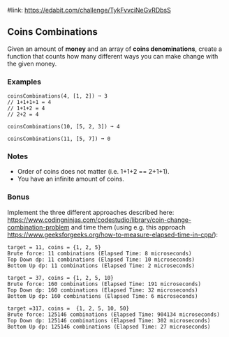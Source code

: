 #link: https://edabit.com/challenge/TykFvvciNeGvRDbsS



## Coins Combinations

Given an amount of **money** and an array of **coins denominations**, create a function that counts how many different ways you can make change with the given money.

### Examples

```
coinsCombinations(4, [1, 2]) ➞ 3
// 1+1+1+1 = 4
// 1+1+2 = 4
// 2+2 = 4

coinsCombinations(10, [5, 2, 3]) ➞ 4

coinsCombinations(11, [5, 7]) ➞ 0
```

### Notes

- Order of coins does not matter (i.e. 1+1+2 == 2+1+1).
- You have an infinite amount of coins.

### Bonus
Implement the three different approaches described here: https://www.codingninjas.com/codestudio/library/coin-change-combination-problem and time them (using e.g. this approach https://www.geeksforgeeks.org/how-to-measure-elapsed-time-in-cpp/):

```
target = 11, coins = {1, 2, 5}
Brute force: 11 combinations (Elapsed Time: 8 microseconds)
Top Down dp: 11 combinations (Elapsed Time: 10 microseconds)
Bottom Up dp: 11 combinations (Elapsed Time: 2 microseconds)

target = 37, coins = {1, 2, 5, 10}
Brute force: 160 combinations (Elapsed Time: 191 microseconds)
Top Down dp: 160 combinations (Elapsed Time: 32 microseconds)
Bottom Up dp: 160 combinations (Elapsed Time: 6 microseconds)

target =317, coins =  {1, 2, 5, 10, 50}
Brute force: 125146 combinations (Elapsed Time: 904134 microseconds)
Top Down dp: 125146 combinations (Elapsed Time: 302 microseconds)
Bottom Up dp: 125146 combinations (Elapsed Time: 27 microseconds)
```
